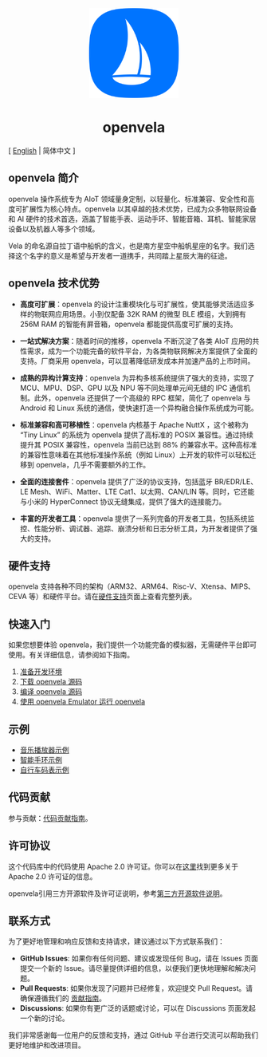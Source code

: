 <div align="center">
  <img src="./images/openvela.svg" width="180" />
</div>

<h1 align="center">openvela</h1>

\[ [English](README.md) | 简体中文 \]

## openvela 简介

openvela 操作系统专为 AIoT 领域量身定制，以轻量化、标准兼容、安全性和高度可扩展性为核心特点。openvela 以其卓越的技术优势，已成为众多物联网设备和 AI 硬件的技术首选，涵盖了智能手表、运动手环、智能音箱、耳机、智能家居设备以及机器人等多个领域。

Vela 的命名源自拉丁语中船帆的含义，也是南方星空中船帆星座的名字。我们选择这个名字的意义是希望与开发者一道携手，共同踏上星辰大海的征途。


## openvela 技术优势

- **高度可扩展**：openvela 的设计注重模块化与可扩展性，使其能够灵活适应多样的物联网应用场景。小到仅配备 32K RAM 的微型 BLE 模组，大到拥有 256M RAM 的智能有屏音箱，openvela 都能提供高度可扩展的支持。

- **一站式解决方案**：随着时间的推移，openvela 不断沉淀了各类 AIoT 应用的共性需求，成为一个功能完备的软件平台，为各类物联网解决方案提供了全面的支持。厂商采用 openvela，可以显著降低研发成本并加速产品的上市时间。

- **成熟的异构计算支持**：openvela 为异构多核系统提供了强大的支持，实现了 MCU、MPU、DSP、GPU 以及 NPU 等不同处理单元间无缝的 IPC 通信机制。此外，openvela 还提供了一个高级的 RPC 框架，简化了 openvela 与 Android 和 Linux 系统的通信，使快速打造一个异构融合操作系统成为可能。

- **标准兼容和高可移植性**：openvela 内核基于 Apache NuttX ，这个被称为 “Tiny Linux” 的系统为 openvela 提供了高标准的 POSIX 兼容性。通过持续提升其 POSIX 兼容性，openvela 当前已达到 88% 的兼容水平。这种高标准的兼容性意味着在其他标准操作系统（例如 Linux）上开发的软件可以轻松迁移到 openvela，几乎不需要额外的工作。

- **全面的连接套件**：openvela 提供了广泛的协议支持，包括蓝牙 BR/EDR/LE、LE Mesh、WiFi、Matter、LTE Cat1、以太网、CAN/LIN 等。同时，它还能与小米的 HyperConnect 协议无缝集成，提供了强大的连接能力。

- **丰富的开发者工具**：openvela 提供了一系列完备的开发者工具，包括系统监控、性能分析、调试器、追踪、崩溃分析和日志分析工具，为开发者提供了强大的支持。



## 硬件支持

openvela 支持各种不同的架构（ARM32、ARM64、Risc-V、Xtensa、MIPS、CEVA 等）和硬件平台。请在[硬件支持](https://nuttx.apache.org/docs/latest/platforms/index.html)页面上查看完整列表。



## 快速入门

如果您想要体验 openvela，我们提供一个功能完备的模拟器，无需硬件平台即可使用。有关详细信息，请参阅如下指南。

1. [准备开发环境](./Getting_Started/Set_up_the_development_environment_zh-cn.md)
2. [下载 openvela 源码](./Getting_Started/Download_Vela_sources_zh-cn.md)
3. [编译 openvela 源码](./Getting_Started/Build_Vela_from_sources_zh-cn.md)
4. [使用 openvela Emulator 运行 openvela](./Getting_Started/Run_Vela_on_Vela_Emulator_zh-cn.md)


## 示例

* [音乐播放器示例](./Examples/Music_Player_Example_zh-cn.md)
* [智能手环示例](./Examples/Smart_Band_Example_zh-cn.md)
* [自行车码表示例](./Examples/X_Track_zh-cn.md)

## 代码贡献

参与贡献：[代码贡献指南](CONTRIBUTING_zh-cn.md)。



## 许可协议

这个代码库中的代码使用 Apache 2.0 许可证。你可以在[这里](https://www.apache.org/licenses/LICENSE-2.0.txt)找到更多关于 Apache 2.0 许可证的信息。

openvela引用三方开源软件及许可证说明，参考[第三方开源软件说明](Third_Party_and_Open_Source_Components_zh-cn.md)。



## 联系方式

为了更好地管理和响应反馈和支持请求，建议通过以下方式联系我们：

- **GitHub Issues**: 如果你有任何问题、建议或发现任何 Bug，请在 Issues 页面提交一个新的 Issue。请尽量提供详细的信息，以便我们更快地理解和解决问题。
- **Pull Requests**: 如果你发现了问题并已经修复，欢迎提交 Pull Request。请确保遵循我们的 [贡献指南](./CONTRIBUTING_zh-cn.md)。
- **Discussions**: 如果你有更广泛的话题或讨论，可以在 Discussions 页面发起一个新的讨论。

我们非常感谢每一位用户的反馈和支持，通过 GitHub 平台进行交流可以帮助我们更好地维护和改进项目。

